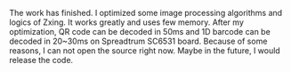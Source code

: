 The work has finished. 
I optimized some image processing algorithms and logics of Zxing. It works greatly and uses few memory.
After my optimization, QR code can be decoded in 50ms and 1D barcode can be decoded in 20~30ms on Spreadtrum SC6531 board.
Because of some reasons, I can not open the source right now. Maybe in the future, I would release the code.